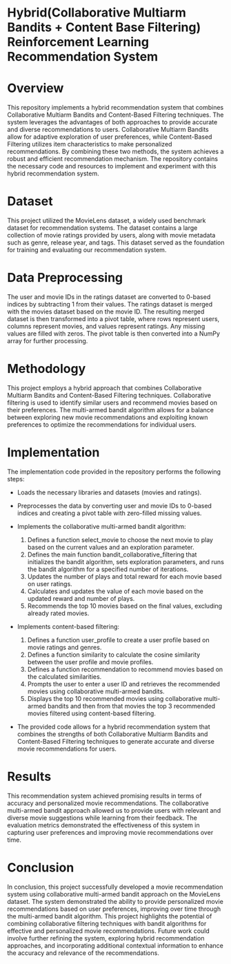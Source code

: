 # Hybrid(Collaborative Multiarm Bandits + Content Base Filtering) Reinforcement Learning Recommendation System

# Overview
This repository implements a hybrid recommendation system that combines Collaborative Multiarm Bandits and Content-Based Filtering techniques. The system leverages the advantages of both approaches to provide accurate and diverse recommendations to users. Collaborative Multiarm Bandits allow for adaptive exploration of user preferences, while Content-Based Filtering utilizes item characteristics to make personalized recommendations. By combining these two methods, the system achieves a robust and efficient recommendation mechanism. The repository contains the necessary code and resources to implement and experiment with this hybrid recommendation system.

# Dataset
This project utilized the MovieLens dataset, a widely used benchmark dataset for recommendation systems. The dataset contains a large collection of movie ratings provided by users, along with movie metadata such as genre, release year, and tags. This dataset served as the foundation for training and evaluating our recommendation system.

# Data Preprocessing
The user and movie IDs in the ratings dataset are converted to 0-based indices by subtracting 1 from their values. The ratings dataset is merged with the movies dataset based on the movie ID. The resulting merged dataset is then transformed into a pivot table, where rows represent users, columns represent movies, and values represent ratings. Any missing values are filled with zeros. The pivot table is then converted into a NumPy array for further processing.

# Methodology
This project employs a hybrid approach that combines Collaborative Multiarm Bandits and Content-Based Filtering techniques. Collaborative filtering is used to identify similar users and recommend movies based on their preferences. The multi-armed bandit algorithm allows for a balance between exploring new movie recommendations and exploiting known preferences to optimize the recommendations for individual users.

# Implementation
The implementation code provided in the repository performs the following steps:

- Loads the necessary libraries and datasets (movies and ratings).
- Preprocesses the data by converting user and movie IDs to 0-based indices and creating a pivot table with zero-filled missing values.
- Implements the collaborative multi-armed bandit algorithm:
  
    1. Defines a function select_movie to choose the next movie to play based on the current values and an exploration parameter.
    2. Defines the main function bandit_collaborative_filtering that initializes the bandit algorithm, sets exploration parameters, and runs the bandit algorithm for a specified number of iterations.
    3. Updates the number of plays and total reward for each movie based on user ratings.
    4. Calculates and updates the value of each movie based on the updated reward and number of plays.
    5. Recommends the top 10 movies based on the final values, excluding already rated movies.
  
- Implements content-based filtering:
    1. Defines a function user_profile to create a user profile based on movie ratings and genres.
    2. Defines a function similarity to calculate the cosine similarity between the user profile and movie profiles.
    3. Defines a function recommendation to recommend movies based on the calculated similarities.
    4. Prompts the user to enter a user ID and retrieves the recommended movies using collaborative multi-armed bandits.
    5. Displays the top 10 recommended movies using collaborative multi-armed bandits and then from that movies the top 3 recommended movies filtered using content-based filtering.
     
- The provided code allows for a hybrid recommendation system that combines the strengths of both Collaborative Multiarm Bandits and Content-Based Filtering techniques to generate accurate and diverse movie recommendations for users.

# Results
This recommendation system achieved promising results in terms of accuracy and personalized movie recommendations. The collaborative multi-armed bandit approach allowed us to provide users with relevant and diverse movie suggestions while learning from their feedback. The evaluation metrics demonstrated the effectiveness of this system in capturing user preferences and improving movie recommendations over time.

# Conclusion
In conclusion, this project successfully developed a movie recommendation system using collaborative multi-armed bandit approach on the MovieLens dataset. The system demonstrated the ability to provide personalized movie recommendations based on user preferences, improving over time through the multi-armed bandit algorithm. This project highlights the potential of combining collaborative filtering techniques with bandit algorithms for effective and personalized movie recommendations. Future work could involve further refining the system, exploring hybrid recommendation approaches, and incorporating additional contextual information to enhance the accuracy and relevance of the recommendations.



